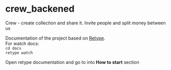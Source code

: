 # crew_backened
Crew - create collection and share it. Invite people and split money between us

Documentation of the project based on [Retype](https://retype.com/guides/formatting/). </br>
For watch docs: </br>
``cd docs`` </br>
``retype watch``

Open retype documentation and go to into **How to start** section
